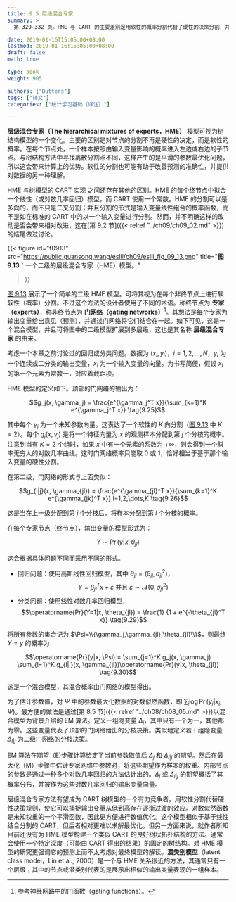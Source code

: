 ```yaml
---
title: 9.5 层级混合专家
summary: >
  第 329-332 页。HME 与 CART 的主要差别是用软性的概率分割代替了硬性的决策分割，并且在终节点中使用了回归模型而不是一个常数。HME 对一个平滑的函数求解最优化，但结果不像 CART 可清楚地表达成树结构。

date: 2019-01-16T15:05:00+08:00
lastmod: 2019-01-16T15:05:00+08:00
draft: false
math: true

type: book
weight: 905

authors: ["Butters"]
tags: ["译文"]
categories: ["统计学习基础（译注）"]

---
```



**层级混合专家（The hierarchical mixtures of experts，HME）** 模型可视为树结构模型的一个变化。主要的区别是对节点的分割不再是硬性的决定，而是软性的概率。在每个节点处，一个样本按照由输入变量影响的概率进入左边或右边的子节点。与树结构方法中寻找离散分割点不同，这样产生的是平滑的参数最优化问题，所以这会带来计算上的优势。软性的分割也可能有助于改善预测的准确性，并提供对数据的另一种理解。

HME 与树模型的 CART 实现 之间还存在其他的区别。HME 的每个终节点中拟合一个线性（或对数几率回归）模型，而 CART 使用一个常数。HME 的分割可以是多向的，而不只是二叉分割；并且分割的形式是输入变量线性组合的概率函数，而不是如在标准的 CART 中的以一个输入变量进行分割。然而，并不明确这样的改动是否会带来相对改进，这在[第 9.2 节]({{< relref "../ch09/ch09_02.md" >}})的结尾做过讨论。

{{< figure
  id="f0913"
  src="https://public.guansong.wang/eslii/ch09/eslii_fig_09_13.png"
  title="**图 9.13**：一个二级的层级混合专家（HME）模型。"
>}}

[图 9.13](#figure-f0913) 展示了一个简单的二级 HME 模型。可将其视为在每个非终节点上进行软软性（概率）分割。不过这个方法的设计者使用了不同的术语。称终节点为 **专家（experts）**，称非终节点为 **门网络（gating networks）**[^1]。其想法是每个专家为输出变量给出意见（预测），并通过门网络将它们结合在一起。如下可见，这是一个混合模型，并且可将图中的二级模型扩展到多层级，这也是其名称 **层级混合专家** 的由来。

考虑一个本章之前讨论过的回归或分类问题。数据为 $(x_i,y_i)$，$i=1,2,\dots,N$，$y_i$ 为一个连续或二分类的输出变量，$x_i$ 为一个输入变量的向量。为书写简便，假设 $x_i$ 的第一个元素为常数一，对应着截距项。

HME 模型的定义如下。顶部的门网络的输出为：

$$g_j(x, \gamma_j) = \frac{e^{\gamma_j^T x}}{\sum_{k=1}^K e^{\gamma_j^T x}} \tag{9.25}$$

其中每个 $\gamma_j$ 为一个未知参数向量。这表达了一个软性的 $K$ 向分割（[图 9.13](#figure-f0913) 中 $K=2$）。每个 $g_j(x,\gamma_j)$ 是将一个特征向量为 $x$ 的观测样本分配到第 $j$ 个分枝的概率。注意到当有 $K=2$ 个组时，如果 $x$ 中有一个元素的系数为 $+\infty$，则会得到一个斜率无穷大的对数几率曲线。这时门网络概率只能取 0 或 1，恰好相当于基于那个输入变量的硬性分割。

在第二级，门网络的形式与上面类似：

$$g_{l|j}(x, \gamma_{jl}) = \frac{e^{\gamma_{jl}^T x}}{\sum_{k=1}^K e^{\gamma_{jk}^T x}}
l=1,2,\dots,K \tag{9.26}$$

这是当在上一级分配到第 $j$ 个分枝后，将样本分配到第 $l$ 个分枝的概率。

在每个专家节点（终节点），输出变量的模型形式为：

$$ Y \sim \operatorname{Pr}(y|x,\theta_{jl}) \tag{9.27}$$

这会根据具体问题不同而采用不同的形式。

* 回归问题：使用高斯线性回归模型，其中 $\theta_{jl}=(\beta_{jl},\sigma^2_{jl})$，
  $$Y=\beta_{jl}^T x + \varepsilon \text{ 并且 }
  \varepsilon \sim \mathcal{N}(0, \sigma_{jl}^2) \tag{9.28}$$
* 分类问题：使用线性对数几率回归模型，
  $$\operatorname{Pr}(Y=1|x, \theta_{jl}) = \frac{1}
  {1 + e^{-\theta_{jl}^T x}} \tag{9.29}$$

将所有参数的集合记为 $\Psi=\\{\gamma_j,\gamma_{jl},\theta_{jl}\\}$，则最终 $Y=y$ 的概率为

$$\operatorname{Pr}(y|x, \Psi) = \sum_{j=1}^K g_j(x, \gamma_j)
\sum_{l=1}^K g_{l|j}(x, \gamma_{jl})\operatorname{Pr}(y|x, \theta_{jl})
\tag{9.30}$$

这是一个混合模型，其混合概率由门网络的模型得出。

为了估计参数值，对 $\Psi$ 中的参数最大化数据的对数似然函数，即 $\sum_i\log\operatorname{Pr}(y_i|x_i,\Psi)$。最方便的做法是通过[第 8.5 节]({{< relref "../ch08/ch08_05.md" >}})以混合模型为背景介绍的 EM 算法。定义一组隐变量 $\Delta_j$，其中只有一个为一，其他都为零。这些变量代表了顶部的门网络给出的分枝决策。类似地定义若干组隐变量 $\Delta_{l|j}$ 为二级门网络的分枝决策。

EM 算法在期望（E)步骤计算给定了当前参数取值后 $\Delta_j$ 和 $\Delta_{l|j}$ 的期望。然后在最大化（M）步骤中估计专家网络中参数时，将这些期望作为样本的权重。内部节点的参数是通过一种多个对数几率回归的方法估计出的。$\Delta_j$ 或 $\Delta_{l|j}$ 的期望概括了其概率分布，并被作为这些对数几率回归的输出变量向量。

层级混合专家方法有望成为 CART 树模型的一个有力竞争者。用软性分割代替硬性决策规则，使它可以捕捉输出变量从低到高存在逐渐过渡的效应。对数似然函数是未知权重的一个平滑函数，因此更方便进行数值优化。这个模型相似于基于线性结合分割的 CART，但后者相对更难以求解最优化。但另一方面来说，就作者所知目前还没有为 HME 模型构建一个类似 CART 的良好树状拓扑结构的方法。通常会使用一个特定深度（可能由 CART 得出的结果）的固定的树结构。对 HME 模型的研究更强调它的预测上而不太考虑对最终模型的解读。**潜类别模型**（latent class model，Lin et al., 2000）是一个与 HME 关系很近的方法，其通常只有一个层级；其中的节点或潜类别代表的是展示出相似的输出变量表现的一组样本。

[^1]: 参考神经网路中的门函数（gating functions）。